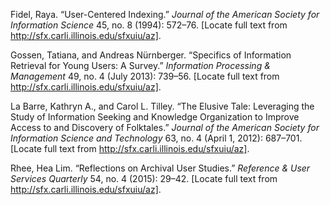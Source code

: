 Fidel, Raya. “User-Centered Indexing.” *Journal of the American Society
for Information Science* 45, no. 8 (1994): 572–76. [Locate full text
from http://sfx.carli.illinois.edu/sfxuiu/az].

Gossen, Tatiana, and Andreas Nürnberger. “Specifics of Information
Retrieval for Young Users: A Survey.” *Information Processing &
Management* 49, no. 4 (July 2013): 739–56. [Locate full text from
http://sfx.carli.illinois.edu/sfxuiu/az].

La Barre, Kathryn A., and Carol L. Tilley. “The Elusive Tale: Leveraging
the Study of Information Seeking and Knowledge Organization to Improve
Access to and Discovery of Folktales.” *Journal of the American Society
for Information Science and Technology* 63, no. 4 (April 1, 2012):
687–701. [Locate full text from
http://sfx.carli.illinois.edu/sfxuiu/az].

Rhee, Hea Lim. “Reflections on Archival User Studies.” *Reference & User
Services Quarterly* 54, no. 4 (2015): 29–42. [Locate full text from
http://sfx.carli.illinois.edu/sfxuiu/az].

